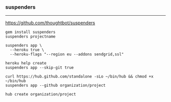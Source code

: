 ### suspenders
---
https://github.com/thoughtbot/suspenders

```
gem install suspenders
suspenders projectname

suspenders app \
  --heroku true \
  --heroku-flags "--region eu --addons sendgrid,ssl"
  
heroku help create
suspenders app --skip-git true

curl https://hub.github.com/standalone -sLo ~/bin/hub && chmod +x ~/bin/hub
suspenders app --github organization/project

hub create organization/project


```


```

```


```

```

